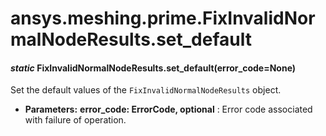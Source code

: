 # ansys.meshing.prime.FixInvalidNormalNodeResults.set_default

<a id="ansys.meshing.prime.FixInvalidNormalNodeResults.set_default"></a>

#### *static* FixInvalidNormalNodeResults.set_default(error_code=None)

Set the default values of the `FixInvalidNormalNodeResults` object.

* **Parameters:**
  **error_code: ErrorCode, optional**
  : Error code associated with failure of operation.

<!-- !! processed by numpydoc !! -->
